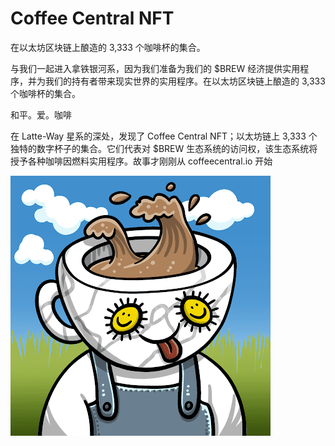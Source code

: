 # Coffee Central NFT

在以太坊区块链上酿造的 3,333 个咖啡杯的集合。

与我们一起进入拿铁银河系，因为我们准备为我们的 $BREW 经济提供实用程序，并为我们的持有者带来现实世界的实用程序。在以太坊区块链上酿造的 3,333 个咖啡杯的集合。

和平。爱。咖啡

在 Latte-Way 星系的深处，发现了 Coffee Central NFT；以太坊链上 3,333 个独特的数字杯子的集合。它们代表对 $BREW 生态系统的访问权，该生态系统将授予各种咖啡因燃料实用程序。故事才刚刚从 coffeecentral.io 开始

![unnamed](unnamed.png)

